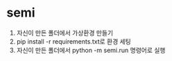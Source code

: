 # semi
1. 자신이 만든 폴더에서 가상환경 만들기
2. pip install -r requirements.txt로 환경 세팅
3. 자신이 만든 폴더에서 python -m semi.run 명령어로 실행
